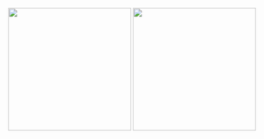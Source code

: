 <img src = "https://github.com/sumere02/FlutterShoppingListApp/assets/98668083/79109417-5aa8-45ec-823f-c0ca5e084a02" width = "250"> <img src = "https://github.com/sumere02/FlutterShoppingListApp/assets/98668083/c0ac4dcb-07de-4423-ba15-e8107a394be1" width = "250">
